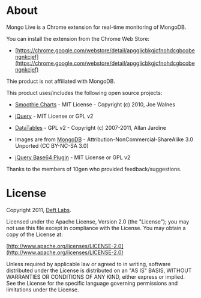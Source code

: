
About
=============

Mongo Live is a Chrome extension for real-time monitoring of MongoDB.

You can install the extension from the Chrome Web Store:
    
* [https://chrome.google.com/webstore/detail/apgglicbkgjcfnohdcgbcobengnkcjef](https://chrome.google.com/webstore/detail/apgglicbkgjcfnohdcgbcobengnkcjef)

Thie product is not affiliated with MongoDB.

This product uses/includes the following open source projects:

* [Smoothie Charts](http://smoothiecharts.org/) - MIT License - Copyright (c) 2010, Joe Walnes

* [jQuery](http://jquery.org) - MIT License or GPL v2

* [DataTables](http://www.datatables.net/) - GPL v2 - Copyright (c) 2007-2011, Allan Jardine 

* Images are from [MongoDB](http://www.mongodb.org) - Attribution-NonCommercial-ShareAlike 3.0 Unported (CC BY-NC-SA 3.0) 

* [jQuery Base64 Plugin](http://plugins.jquery.com/project/base64-encode-and-decode) - MIT License or GPL v2

Thanks to the members of 10gen who provided feedback/suggestions.

License
=============

Copyright 2011, [Deft Labs](http://deftlabs.com).

Licensed under the Apache License, Version 2.0 (the "License");
you may not use this file except in compliance with the License.
You may obtain a copy of the License at:

[http://www.apache.org/licenses/LICENSE-2.0](http://www.apache.org/licenses/LICENSE-2.0)

Unless required by applicable law or agreed to in writing, software
distributed under the License is distributed on an "AS IS" BASIS,
WITHOUT WARRANTIES OR CONDITIONS OF ANY KIND, either express or implied.
See the License for the specific language governing permissions and
limitations under the License.
